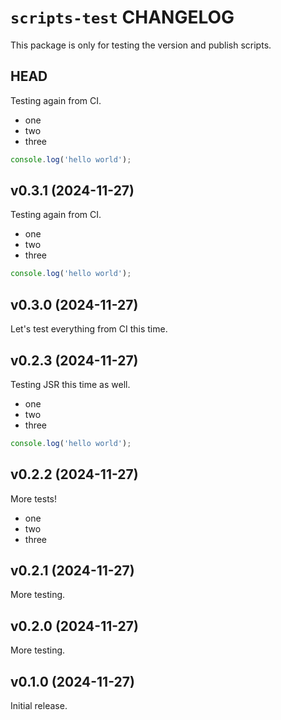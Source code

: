 # `scripts-test` CHANGELOG

This package is only for testing the version and publish scripts.

## HEAD

Testing again from CI.

- one
- two
- three

```ts
console.log('hello world');
```

## v0.3.1 (2024-11-27)

Testing again from CI.

- one
- two
- three

```ts
console.log('hello world');
```

## v0.3.0 (2024-11-27)

Let's test everything from CI this time.

## v0.2.3 (2024-11-27)

Testing JSR this time as well.

- one
- two
- three

```ts
console.log('hello world');
```

## v0.2.2 (2024-11-27)

More tests!

- one
- two
- three

## v0.2.1 (2024-11-27)

More testing.

## v0.2.0 (2024-11-27)

More testing.

## v0.1.0 (2024-11-27)

Initial release.
